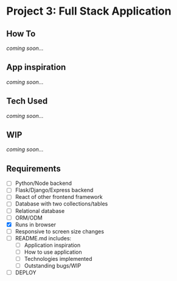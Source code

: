 # Project 3: Full Stack Application

## How To
_coming soon..._

## App inspiration
_coming soon..._

## Tech Used
_coming soon..._

## WIP
_coming soon..._

## Requirements
- [ ] Python/Node backend
- [ ] Flask/Django/Express backend
- [ ] React of other frontend framework
- [ ] Database with two collections/tables
- [ ] Relational database
- [ ] ORM/ODM
- [x] Runs in browser
- [ ] Responsive to screen size changes
- [ ] README.md includes:
    - [ ] Application inspiration
    - [ ] How to use application
    - [ ] Technologies implemented
    - [ ] Outstanding bugs/WIP
- [ ] DEPLOY
